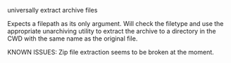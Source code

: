 universally extract archive files

Expects a filepath as its only argument. Will check the filetype and use the appropriate unarchiving utility to extract the archive to a directory in the CWD with the same name as the original file.

KNOWN ISSUES: Zip file extraction seems to be broken at the moment.
